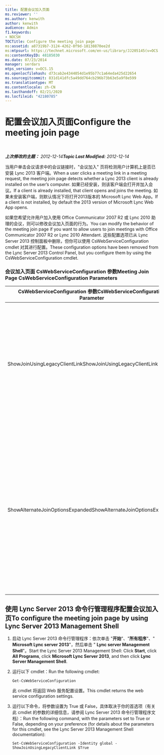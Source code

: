 ```yaml
---
title: 配置会议加入页面
ms.reviewer: ''
ms.author: kenwith
author: kenwith
audience: Admin
f1.keywords:
- NOCSH
TOCTitle: Configure the meeting join page
ms:assetid: a87319b7-3124-4262-8f9d-18138870ee2d
ms:mtpsurl: https://technet.microsoft.com/en-us/library/JJ205145(v=OCS.15)
ms:contentKeyID: 48185030
ms.date: 07/23/2014
manager: serdars
mtps_version: v=OCS.15
ms.openlocfilehash: d73cab2e4344054d1e95b77c1a64eda425d22654
ms.sourcegitcommit: 831d141dfc5a49dd764cb296b73b63e5a9f8e599
ms.translationtype: MT
ms.contentlocale: zh-CN
ms.lasthandoff: 02/21/2020
ms.locfileid: "42180785"
---
```

<div data-xmlns="http://www.w3.org/1999/xhtml">

<div class="topic" data-xmlns="http://www.w3.org/1999/xhtml" data-msxsl="urn:schemas-microsoft-com:xslt" data-cs="https://msdn.microsoft.com/">

<div data-asp="https://msdn2.microsoft.com/asp">

# <a name="configure-the-meeting-join-page"></a><span data-ttu-id="3eeb1-102">配置会议加入页面</span><span class="sxs-lookup"><span data-stu-id="3eeb1-102">Configure the meeting join page</span></span>

</div>

<div id="mainSection">

<div id="mainBody">

<span> </span>

<span data-ttu-id="3eeb1-103">_**上次修改的主题：** 2012-12-14_</span><span class="sxs-lookup"><span data-stu-id="3eeb1-103">_**Topic Last Modified:** 2012-12-14_</span></span>

<span data-ttu-id="3eeb1-104">当用户单击会议请求中的会议链接时，"会议加入" 页将检测用户计算机上是否已安装 Lync 2013 客户端。</span><span class="sxs-lookup"><span data-stu-id="3eeb1-104">When a user clicks a meeting link in a meeting request, the meeting join page detects whether a Lync 2013 client is already installed on the user’s computer.</span></span> <span data-ttu-id="3eeb1-105">如果已经安装，则该客户端会打开并加入会议。</span><span class="sxs-lookup"><span data-stu-id="3eeb1-105">If a client is already installed, that client opens and joins the meeting.</span></span> <span data-ttu-id="3eeb1-106">如果未安装客户端，则默认情况下将打开2013版本的 Microsoft Lync Web App。</span><span class="sxs-lookup"><span data-stu-id="3eeb1-106">If a client is not installed, by default the 2013 version of Microsoft Lync Web App opens.</span></span>

<span data-ttu-id="3eeb1-107">如果您希望允许用户加入使用 Office Communicator 2007 R2 或 Lync 2010 助理的会议，则可以修改会议加入页面的行为。</span><span class="sxs-lookup"><span data-stu-id="3eeb1-107">You can modify the behavior of the meeting join page if you want to allow users to join meetings with Office Communicator 2007 R2 or Lync 2010 Attendant.</span></span> <span data-ttu-id="3eeb1-108">这些配置选项已从 Lync Server 2013 控制面板中删除，但你可以使用 CsWebServiceConfiguration cmdlet 对其进行配置。</span><span class="sxs-lookup"><span data-stu-id="3eeb1-108">These configuration options have been removed from the Lync Server 2013 Control Panel, but you configure them by using the CsWebServiceConfiguration cmdlet.</span></span>

### <a name="meeting-join-page-cswebserviceconfiguration-parameters"></a><span data-ttu-id="3eeb1-109">会议加入页面 CsWebServiceConfiguration 参数</span><span class="sxs-lookup"><span data-stu-id="3eeb1-109">Meeting Join Page CsWebServiceConfiguration Parameters</span></span>

<table>
<colgroup>
<col style="width: 50%" />
<col style="width: 50%" />
</colgroup>
<thead>
<tr class="header">
<th><span data-ttu-id="3eeb1-110">CsWebServiceConfiguration 参数</span><span class="sxs-lookup"><span data-stu-id="3eeb1-110">CsWebServiceConfiguration Parameter</span></span></th>
<th><span data-ttu-id="3eeb1-111">Description</span><span class="sxs-lookup"><span data-stu-id="3eeb1-111">Description</span></span></th>
</tr>
</thead>
<tbody>
<tr class="odd">
<td><p><span data-ttu-id="3eeb1-112">ShowJoinUsingLegacyClientLink</span><span class="sxs-lookup"><span data-stu-id="3eeb1-112">ShowJoinUsingLegacyClientLink</span></span></p></td>
<td><p><span data-ttu-id="3eeb1-113">如果设置为 True，则通过使用 Lync 之外的客户端应用程序加入会议的用户将有机会通过使用 Office Communicator 2007 R2 加入会议。</span><span class="sxs-lookup"><span data-stu-id="3eeb1-113">If set to True, users joining a meeting by using a client application other than Lync will be given the opportunity to join the meeting by using Office Communicator 2007 R2.</span></span> <span data-ttu-id="3eeb1-114">默认值为 False。</span><span class="sxs-lookup"><span data-stu-id="3eeb1-114">The default value is False.</span></span></p></td>
</tr>
<tr class="even">
<td><p><span data-ttu-id="3eeb1-115">ShowAlternateJoinOptionsExpanded</span><span class="sxs-lookup"><span data-stu-id="3eeb1-115">ShowAlternateJoinOptionsExpanded</span></span></p></td>
<td><p><span data-ttu-id="3eeb1-p104">设置为 True 时，用于加入联机会议的备用选项（如 Office Communicator 2007 R2）将自动展开并显示给用户。设置为 False（默认值）时，这些选项仍然可用，但用户必须自己操作才能显示选项列表。</span><span class="sxs-lookup"><span data-stu-id="3eeb1-p104">When set to True then alternate options for joining an online conference (such as Office Communicator 2007 R2) will automatically be expanded and shown to users. When set to False (the default value) these options will be available, but the user will have to display the list of options for themselves.</span></span></p></td>
</tr>
</tbody>
</table>


<div>

## <a name="to-configure-the-meeting-join-page-by-using-lync-server-2013-management-shell"></a><span data-ttu-id="3eeb1-118">使用 Lync Server 2013 命令行管理程序配置会议加入页</span><span class="sxs-lookup"><span data-stu-id="3eeb1-118">To configure the meeting join page by using Lync Server 2013 Management Shell</span></span>

1.  <span data-ttu-id="3eeb1-119">启动 Lync Server 2013 命令行管理程序：依次单击 "**开始**"、"**所有程序**"、" **Microsoft Lync server 2013**"，然后单击 " **Lync server Management Shell**"。</span><span class="sxs-lookup"><span data-stu-id="3eeb1-119">Start the Lync Server 2013 Management Shell: Click **Start**, click **All Programs**, click **Microsoft Lync Server 2013**, and then click **Lync Server Management Shell**.</span></span>

2.  <span data-ttu-id="3eeb1-120">运行以下 cmdlet：</span><span class="sxs-lookup"><span data-stu-id="3eeb1-120">Run the following cmdlet:</span></span>
    
        Get-CsWebServiceConfiguration
    
    <span data-ttu-id="3eeb1-121">此 cmdlet 将返回 Web 服务配置设置。</span><span class="sxs-lookup"><span data-stu-id="3eeb1-121">This cmdlet returns the web service configuration settings.</span></span>

3.  <span data-ttu-id="3eeb1-122">运行以下命令，将参数设置为 True 或 False，具体取决于你的首选项（有关此 cmdlet 的参数的详细信息，请参阅 Lync Server 2013 命令行管理程序文档）：</span><span class="sxs-lookup"><span data-stu-id="3eeb1-122">Run the following command, with the parameters set to True or False, depending on your preference (for details about the parameters for this cmdlet, see the Lync Server 2013 Management Shell documentation):</span></span>
    
        Set-CsWebServiceConfiguration -Identity global -ShowJoinUsingLegacyClientLink $True

</div>

</div>

<span> </span>

</div>

</div>

</div>

